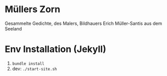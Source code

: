 # Müllers Zorn

Gesammelte Gedichte, des Malers, Bildhauers Erich Müller-Santis aus dem Seeland

# Env Installation (Jekyll)

1. `bundle install`
2. dev: `./start-site.sh`
